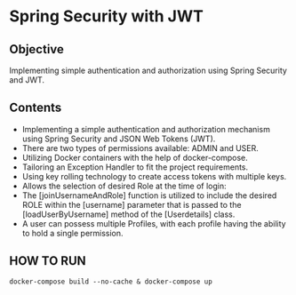 # Spring Security with JWT

## Objective
Implementing simple authentication and authorization using Spring Security and JWT.

## Contents
- Implementing a simple authentication and authorization mechanism using Spring Security and JSON Web Tokens (JWT).
- There are two types of permissions available: ADMIN and USER.
- Utilizing Docker containers with the help of docker-compose.
- Tailoring an Exception Handler to fit the project requirements.
- Using key rolling technology to create access tokens with multiple keys.
- Allows the selection of desired Role at the time of login:
- The [joinUsernameAndRole] function is utilized to include the desired ROLE within the [username] parameter that is passed to the [loadUserByUsername] method of the [Userdetails] class.
- A user can possess multiple Profiles, with each profile having the ability to hold a single permission.

## HOW TO RUN
``docker-compose build --no-cache & docker-compose up``
